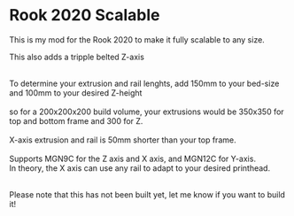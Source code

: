 <p><img alt="" src="https://github.com/Kanrog/Rook-2020-Scalable/blob/main/Images/rook2020scalable.PNGjpg?raw=true" /></p>

<h1>Rook 2020 Scalable</h1>

<p>This is my mod for the Rook 2020 to make it fully scalable to any size.<br />
<p>This also adds a tripple belted Z-axis</p>
<br />
To determine your extrusion and rail lenghts, add 150mm to your bed-size and 100mm to your desired Z-height<br />
<br />
so for a 200x200x200 build volume, your extrusions would be 350x350 for top and bottom frame and 300 for Z.<br />
<br />
X-axis extrusion and rail is 50mm shorter than your top frame.<br />
<br />
Supports MGN9C for the Z axis and X axis, and MGN12C for Y-axis.<br />
In theory, the X axis can use any rail to adapt to your desired printhead.</p>

<br />
Please note that this has not been built yet, let me know if you want to build it!</p>
